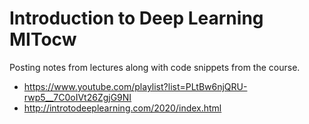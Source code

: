 # Introduction to Deep Learning MITocw
Posting notes from lectures along with code snippets from the course.

- https://www.youtube.com/playlist?list=PLtBw6njQRU-rwp5__7C0oIVt26ZgjG9NI
- http://introtodeeplearning.com/2020/index.html


